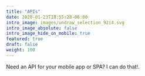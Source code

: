 ```yaml
---
title: "APIs"
date: 2020-01-23T18:55:28-06:00
intro_image: images/undraw_selection_92i4.svg
intro_image_absolute: false
intro_image_hide_on_mobile: true
featured: true
draft: false
weight: 100
---
```


Need an API for your mobile app or SPA? I can do that!.
